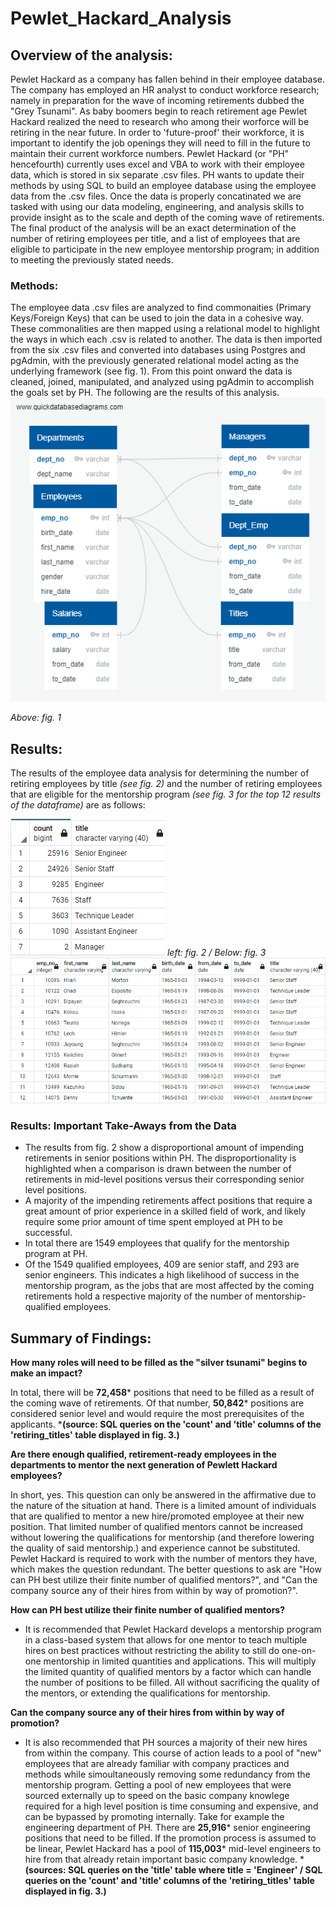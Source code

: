 # Pewlet_Hackard_Analysis
## Overview of the analysis:
Pewlet Hackard as a company has fallen behind in their employee database. The company has employed an HR analyst to conduct workforce research; namely in preparation for the wave of incoming retirements dubbed the "Grey Tsunami". As baby boomers begin to reach retirement age Pewlet Hackard realized the need to research who among their worforce will be retiring in the near future. In order to 'future-proof' their workforce, it is important to identify the job openings they will need to fill in the future to maintain their current workforce numbers. 
Pewlet Hackard (or "PH" hencefourth) currently uses excel and VBA to work with their employee data, which is stored in six separate .csv files. PH wants to update their methods by using SQL to build an employee database using the employee data from the .csv files. Once the data is properly concatinated we are tasked with using our data modeling, engineering, and analysis skills to provide insight as to the scale and depth of the coming wave of retirements. The final product of the analysis will be an exact determination of the number of retiring employees per title, and a list of employees that are eligible to participate in the new employee mentorship program; in addition to meeting the previously stated needs.

### Methods:
The employee data .csv files are analyzed to find commonaities (Primary Keys/Foreign Keys) that can be used to join the data in a cohesive way. These commonalities are then mapped using a relational model to highlight the ways in which each .csv is related to another. The data is then imported from the six .csv files and converted into databases using Postgres and pgAdmin, with the previously generated relational model acting as the underlying framework (see fig. 1). From this point onward the data is cleaned, joined, manipulated, and analyzed using pgAdmin to accomplish the goals set by PH. The following are the results of this analysis. 
![Fig. 1](EmployeeDB.png)

*Above: fig. 1*

## Results: 

The results of the employee data analysis for determining the number of retiring employees by title *(see fig. 2)* and the number of retiring employees that are eligible for the mentorship program *(see fig. 3 for the top 12 results of the dataframe)* are as follows: 

![Fig. 2](retiring_titles.png) *left: fig. 2 / Below: fig. 3* ![Fig. 3](mentorship_eligibility.png)

### Results: Important Take-Aways from the Data
* The results from fig. 2 show a disproportional amount of impending retirements in senior positions within PH. The disproportionality is highlighted when a comparison is drawn between the number of retirements in mid-level positions versus their corresponding senior level positions. 
* A majority of the impending retirements affect positions that require a great amount of prior experience in a skilled field of work, and likely require some prior amount of time spent employed at PH to be successful.    
* In total there are 1549 employees that qualify for the mentorship program at PH.
* Of the 1549 qualified employees, 409 are senior staff, and 293 are senior engineers. This indicates a high likelihood of success in the mentorship program, as the jobs that are most affected by the coming retirements hold a respective majority of the number of mentorship-qualified employees. 


## Summary of Findings: 
 **How many roles will need to be filled as the "silver tsunami" begins to make an impact?**

 In total, there will be **72,458*** positions that need to be filled as a result of the coming wave of retirements. Of that number, **50,842*** positions are considered senior level and would require the most prerequisites of the applicants. ***(source: SQL queries on the 'count' and 'title' columns of the 'retiring_titles' table displayed in fig. 3.)**

 **Are there enough qualified, retirement-ready employees in the departments to mentor the next generation of Pewlett Hackard employees?**

 In short, yes. This question can only be answered in the affirmative due to the nature of the situation at hand. There is a limited amount of individuals that are qualified to mentor a new hire/promoted employee at their new position. That limited number of qualified mentors cannot be increased without lowering the qualifications for mentorship (and therefore lowering the quality of said mentorship.) and experience cannot be substituted. Pewlet Hackard is required to work with the number of mentors they have, which makes the question redundant. The better questions to ask are "How can PH best utilize their finite number of qualified mentors?", and "Can the company source any of their hires from within by way of promotion?". 
    
**How can PH best utilize their finite number of qualified mentors?**

- It is recommended that Pewlet Hackard develops a mentorship program in a class-based system that allows for one mentor to teach multiple hires on best practices without restricting the ability to still do one-on-one mentorship in limited quantities and applications. This will multiply the limited quantity of qualified mentors by a factor which can handle the number of positions to be filled. All without sacrificing the quality of the mentors, or extending the qualifications for mentorship. 

**Can the company source any of their hires from within by way of promotion?**

- It is also recommended that PH sources a majority of their new hires from within the company. This course of action leads to a pool of "new" employees that are already familiar with company practices and methods while simoultaneously removing some redundancy from the mentorship program. Getting a pool of new employees that were sourced externally up to speed on the basic company knowlege required for a high level position is time consuming and expensive, and can be bypassed by promoting internally. Take for example the engineering department of PH. There are **25,916*** senior engineering positions that need to be filled. If the promotion process is assumed to be linear, Pewlet Hackard has a pool of **115,003*** mid-level engineers to hire from that already retain important basic company knowledge. ***(sources: SQL queries on the 'title' table where title = 'Engineer' / SQL queries on the 'count' and 'title' columns of the 'retiring_titles' table displayed in fig. 3.)**
